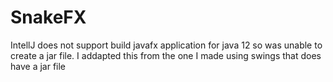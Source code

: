 # SnakeFX
IntellJ does not support build javafx application for java 12 so was unable to create a jar file. 
I addapted this from the one I made using swings that does have a jar file

